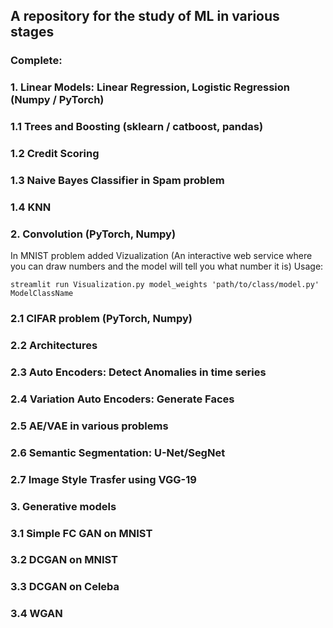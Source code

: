 ## A repository for the study of ML in various stages

### Complete:

### 1. Linear Models: Linear Regression, Logistic Regression (Numpy / PyTorch)
### 1.1 Trees and Boosting (sklearn / catboost, pandas)
### 1.2 Credit Scoring
### 1.3 Naive Bayes Classifier in Spam problem
### 1.4 KNN

### 2. Convolution (PyTorch, Numpy)
In MNIST problem added Vizualization
(An interactive web service where you can draw numbers and the model will tell you what number it is)
Usage:

```
streamlit run Visualization.py model_weights 'path/to/class/model.py' ModelClassName
```

### 2.1 CIFAR problem (PyTorch, Numpy)
### 2.2 Architectures
### 2.3 Auto Encoders: Detect Anomalies in time series
### 2.4 Variation Auto Encoders: Generate Faces
### 2.5 AE/VAE in various problems
### 2.6 Semantic Segmentation: U-Net/SegNet
### 2.7 Image Style Trasfer using VGG-19
 
### 3. Generative models
### 3.1 Simple FC GAN on MNIST
### 3.2 DCGAN on MNIST
### 3.3 DCGAN on Celeba
### 3.4 WGAN